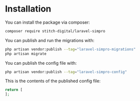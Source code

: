 # Installation

You can install the package via composer:

```bash
composer require stitch-digital/laravel-simpro
```

You can publish and run the migrations with:

```bash
php artisan vendor:publish --tag="laravel-simpro-migrations"
php artisan migrate
```

You can publish the config file with:

```bash
php artisan vendor:publish --tag="laravel-simpro-config"
```

This is the contents of the published config file:

```php
return [
];
```
